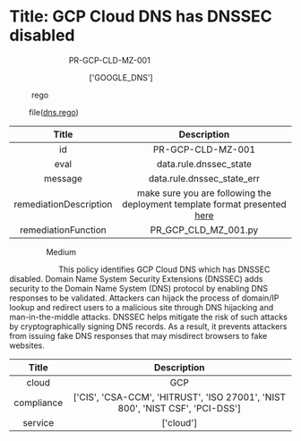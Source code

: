 



# Title: GCP Cloud DNS has DNSSEC disabled


***<font color="white">Master Test Id:</font>*** PR-GCP-CLD-MZ-001

***<font color="white">Master Snapshot Id:</font>*** ['GOOGLE_DNS']

***<font color="white">type:</font>*** rego

***<font color="white">rule:</font>*** file([dns.rego])  
  
  
  
  

|Title|Description|
| :---: | :---: |
|id|PR-GCP-CLD-MZ-001|
|eval|data.rule.dnssec_state|
|message|data.rule.dnssec_state_err|
|remediationDescription|make sure you are following the deployment template format presented <a href='https://cloud.google.com/dns/docs/reference/v1/managedZones' target='_blank'>here</a>|
|remediationFunction|PR_GCP_CLD_MZ_001.py|


***<font color="white">Severity:</font>*** Medium

***<font color="white">Description:</font>*** This policy identifies GCP Cloud DNS which has DNSSEC disabled. Domain Name System Security Extensions (DNSSEC) adds security to the Domain Name System (DNS) protocol by enabling DNS responses to be validated. Attackers can hijack the process of domain/IP lookup and redirect users to a malicious site through DNS hijacking and man-in-the-middle attacks. DNSSEC helps mitigate the risk of such attacks by cryptographically signing DNS records. As a result, it prevents attackers from issuing fake DNS responses that may misdirect browsers to fake websites.  
  
  

|Title|Description|
| :---: | :---: |
|cloud|GCP|
|compliance|['CIS', 'CSA-CCM', 'HITRUST', 'ISO 27001', 'NIST 800', 'NIST CSF', 'PCI-DSS']|
|service|['cloud']|



[dns.rego]: https://github.com/prancer-io/prancer-compliance-test/tree/master/google/cloud/dns.rego

